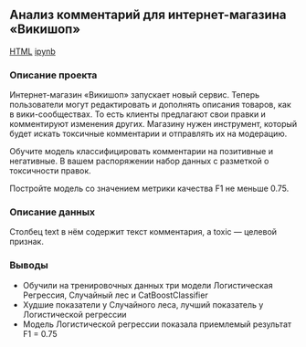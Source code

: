 ## Анализ комментарий для интернет-магазина «Викишоп»

[HTML](https://github.com/shatalina/Portfolio/blob/main/%D0%90%D0%BD%D0%B0%D0%BB%D0%B8%D0%B7%20%D1%82%D0%B5%D0%BA%D1%81%D1%82%D0%BE%D0%B2/ToxicText.html) [ipynb](https://github.com/shatalina/Portfolio/blob/main/%D0%90%D0%BD%D0%B0%D0%BB%D0%B8%D0%B7%20%D1%82%D0%B5%D0%BA%D1%81%D1%82%D0%BE%D0%B2/ToxicText.ipynb)

### Описание проекта

Интернет-магазин «Викишоп» запускает новый сервис. Теперь пользователи могут редактировать и дополнять описания товаров, как в вики-сообществах. То есть клиенты предлагают свои правки и комментируют изменения других. Магазину нужен инструмент, который будет искать токсичные комментарии и отправлять их на модерацию. 

Обучите модель классифицировать комментарии на позитивные и негативные. В вашем распоряжении набор данных с разметкой о токсичности правок.

Постройте модель со значением метрики качества F1 не меньше 0.75. 

### Описание данных

Столбец text в нём содержит текст комментария, а toxic — целевой признак.

### Выводы

- Обучили на тренировочных данных три модели Логистическая Регрессия, Случайный лес и CatBoostClassifier
- Худшие показатели у Случайного леса, лучший показатель у Логистической регрессии
- Модель Логистической регрессии показала приемлемый результат F1 = 0.75
